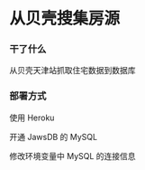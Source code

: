 # 从贝壳搜集房源


### 干了什么

从贝壳天津站抓取住宅数据到数据库


### 部署方式

使用 Heroku

开通 JawsDB 的 MySQL

修改环境变量中 MySQL 的连接信息

